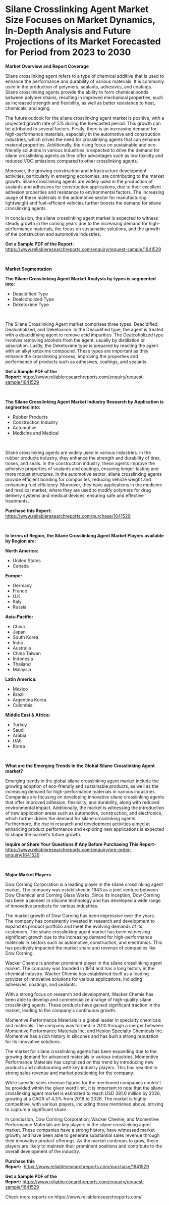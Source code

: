 <p><h1>Silane Crosslinking Agent Market Size Focuses on Market Dynamics, In-Depth Analysis and Future Projections of its Market Forecasted for Period from 2023 to 2030</h1></p><p><strong>Market Overview and Report Coverage</strong></p>
<p><p>Silane crosslinking agent refers to a type of chemical additive that is used to enhance the performance and durability of various materials. It is commonly used in the production of polymers, sealants, adhesives, and coatings. Silane crosslinking agents provide the ability to form chemical bonds between polymer chains, resulting in improved mechanical properties, such as increased strength and flexibility, as well as better resistance to heat, chemicals, and aging.</p><p>The future outlook for the silane crosslinking agent market is positive, with a projected growth rate of 5% during the forecasted period. This growth can be attributed to several factors. Firstly, there is an increasing demand for high-performance materials, especially in the automotive and construction industries, which drives the need for crosslinking agents that can enhance material properties. Additionally, the rising focus on sustainable and eco-friendly solutions in various industries is expected to drive the demand for silane crosslinking agents as they offer advantages such as low toxicity and reduced VOC emissions compared to other crosslinking agents.</p><p>Moreover, the growing construction and infrastructure development activities, particularly in emerging economies, are contributing to the market growth. Silane crosslinking agents are widely used in the production of sealants and adhesives for construction applications, due to their excellent adhesion properties and resistance to environmental factors. The increasing usage of these materials in the automotive sector for manufacturing lightweight and fuel-efficient vehicles further boosts the demand for silane crosslinking agents.</p><p>In conclusion, the silane crosslinking agent market is expected to witness steady growth in the coming years due to the increasing demand for high-performance materials, the focus on sustainable solutions, and the growth of the construction and automotive industries.</p></p>
<p><strong>Get a Sample PDF of the Report:</strong> <a href="https://www.reliableresearchreports.com/enquiry/request-sample/1641529">https://www.reliableresearchreports.com/enquiry/request-sample/1641529</a></p>
<p>&nbsp;</p>
<p><strong>Market Segmentation</strong></p>
<p><strong>The Silane Crosslinking Agent Market Analysis by types is segmented into:</strong></p>
<p><ul><li>Deacidified Type</li><li>Dealcoholized Type</li><li>Deketoxime Type</li></ul></p>
<p>&nbsp;</p>
<p><p>The Silane Crosslinking Agent market comprises three types: Deacidified, Dealcoholized, and Deketoxime. In the Deacidified type, the agent is treated with a deacidifying agent to remove acid impurities. The Dealcoholized type involves removing alcohols from the agent, usually by distillation or adsorption. Lastly, the Deketoxime type is prepared by reacting the agent with an alkyl ketoxime compound. These types are important as they enhance the crosslinking process, improving the properties and performance of products such as adhesives, coatings, and sealants.</p></p>
<p><strong>Get a Sample PDF of the Report:</strong>&nbsp;<a href="https://www.reliableresearchreports.com/enquiry/request-sample/1641529">https://www.reliableresearchreports.com/enquiry/request-sample/1641529</a></p>
<p>&nbsp;</p>
<p><strong>The Silane Crosslinking Agent Market Industry Research by Application is segmented into:</strong></p>
<p><ul><li>Rubber Products</li><li>Construction Industry</li><li>Automotive</li><li>Medicine and Medical</li></ul></p>
<p>&nbsp;</p>
<p><p>Silane crosslinking agents are widely used in various industries. In the rubber products industry, they enhance the strength and durability of tires, hoses, and seals. In the construction industry, these agents improve the adhesive properties of sealants and coatings, ensuring longer-lasting and more robust structures. In the automotive sector, silane crosslinking agents provide efficient bonding for composites, reducing vehicle weight and enhancing fuel efficiency. Moreover, they have applications in the medicine and medical market, where they are used to modify polymers for drug delivery systems and medical devices, ensuring safe and effective treatments.</p></p>
<p><strong>Purchase this Report:</strong>&nbsp; <a href="https://www.reliableresearchreports.com/purchase/1641529">https://www.reliableresearchreports.com/purchase/1641529</a></p>
<p>&nbsp;</p>
<p><strong>In terms of Region, the Silane Crosslinking Agent Market Players available by Region are:</strong></p>
<p>
    <p> <strong> North America: </strong>
        <ul>
            <li>United States</li>
            <li>Canada</li>
        </ul>
        </p> 
    <p> <strong> Europe: </strong>
        <ul>
            <li>Germany</li>
            <li>France</li>
            <li>U.K.</li>
            <li>Italy</li>
            <li>Russia</li>
        </ul>
        </p> 
    <p> <strong> Asia-Pacific: </strong>
        <ul>
            <li>China</li>
            <li>Japan</li>
            <li>South Korea</li>
            <li>India</li>
            <li>Australia</li>
            <li>China Taiwan</li>
            <li>Indonesia</li>
            <li>Thailand</li>
            <li>Malaysia</li>
        </ul>
        </p> 
    <p> <strong> Latin America: </strong>
        <ul>
            <li>Mexico</li>
            <li>Brazil</li>
            <li>Argentina Korea</li>
            <li>Colombia</li>
        </ul>
        </p> 
    <p> <strong> Middle East & Africa: </strong>
        <ul>
            <li>Turkey</li>
            <li>Saudi</li>
            <li>Arabia</li>
            <li>UAE</li>
            <li>Korea</li>
        </ul>
    </p>
    </p>
<p>&nbsp;</p>
<p><strong>What are the Emerging Trends in the Global Silane Crosslinking Agent market?</strong></p>
<p><p>Emerging trends in the global silane crosslinking agent market include the growing adoption of eco-friendly and sustainable products, as well as the increasing demand for high-performance materials in various industries. Companies are focusing on developing innovative silane crosslinking agents that offer improved adhesion, flexibility, and durability, along with reduced environmental impact. Additionally, the market is witnessing the introduction of new application areas such as automotive, construction, and electronics, which further drives the demand for silane crosslinking agents. Furthermore, the rise in research and development activities aimed at enhancing product performance and exploring new applications is expected to shape the market's future growth.</p></p>
<p><strong>Inquire or Share Your Questions If Any Before Purchasing This Report</strong>- <a href="https://www.reliableresearchreports.com/enquiry/pre-order-enquiry/1641529">https://www.reliableresearchreports.com/enquiry/pre-order-enquiry/1641529</a></p>
<p>&nbsp;</p>
<p><strong>Major Market Players</strong></p>
<p><p>Dow Corning Corporation is a leading player in the silane crosslinking agent market. The company was established in 1943 as a joint venture between Dow Chemical and Corning Glass Works. Since its inception, Dow Corning has been a pioneer in silicone technology and has developed a wide range of innovative products for various industries.</p><p>The market growth of Dow Corning has been impressive over the years. The company has consistently invested in research and development to expand its product portfolio and meet the evolving demands of its customers. The silane crosslinking agent market has been witnessing significant growth due to the increasing demand for high-performance materials in sectors such as automotive, construction, and electronics. This has positively impacted the market share and revenue of companies like Dow Corning.</p><p>Wacker Chemie is another prominent player in the silane crosslinking agent market. The company was founded in 1914 and has a long history in the chemical industry. Wacker Chemie has established itself as a leading provider of innovative solutions for various applications, including adhesives, coatings, and sealants.</p><p>With a strong focus on research and development, Wacker Chemie has been able to develop and commercialize a range of high-quality silane crosslinking agents. These products have gained significant traction in the market, leading to the company's continuous growth.</p><p>Momentive Performance Materials is a global leader in specialty chemicals and materials. The company was formed in 2010 through a merger between Momentive Performance Materials Inc. and Hexion Specialty Chemicals Inc. Momentive has a rich history in silicones and has built a strong reputation for its innovative solutions.</p><p>The market for silane crosslinking agents has been expanding due to the growing demand for advanced materials in various industries. Momentive Performance Materials has capitalized on this trend by introducing new products and collaborating with key industry players. This has resulted in strong sales revenue and market positioning for the company.</p><p>While specific sales revenue figures for the mentioned companies couldn't be provided within the given word limit, it is important to note that the silane crosslinking agent market is estimated to reach USD 381.0 million by 2026, growing at a CAGR of 4.3% from 2018 to 2026. The market is highly competitive, with various players, including those mentioned above, striving to capture a significant share.</p><p>In conclusion, Dow Corning Corporation, Wacker Chemie, and Momentive Performance Materials are key players in the silane crosslinking agent market. These companies have a strong history, have witnessed market growth, and have been able to generate substantial sales revenue through their innovative product offerings. As the market continues to grow, these players are likely to maintain their prominent positions and contribute to the overall development of the industry.</p></p>
<p><strong>Purchase this Report:</strong>&nbsp;&nbsp;<a href="https://www.reliableresearchreports.com/purchase/1641529">https://www.reliableresearchreports.com/purchase/1641529</a></p>
<p></p>
<p><strong>Get a Sample PDF of the Report:</strong>&nbsp;<a href="https://www.reliableresearchreports.com/enquiry/request-sample/1641529">https://www.reliableresearchreports.com/enquiry/request-sample/1641529</a></p>
<p>Check more reports on https://www.reliableresearchreports.com/</p>